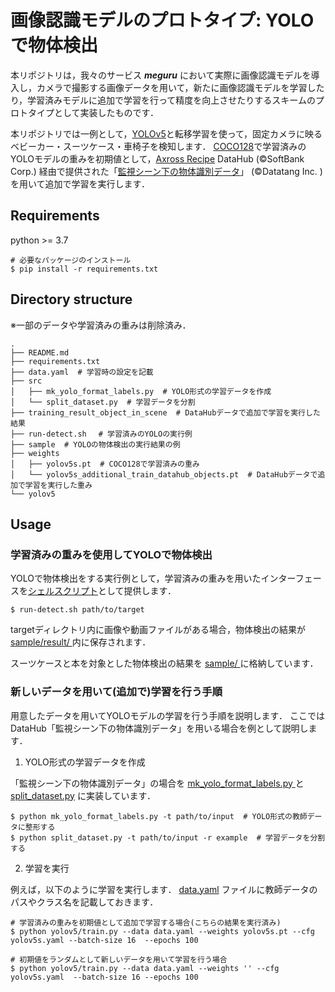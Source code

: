 # 画像認識モデルのプロトタイプ: YOLOで物体検出

本リポジトリは，我々のサービス ___meguru___ において実際に画像認識モデルを導入し，カメラで撮影する画像データを用いて，新たに画像認識モデルを学習したり，学習済みモデルに追加で学習を行って精度を向上させたりするスキームのプロトタイプとして実装したものです．

本リポジトリでは一例として，[YOLOv5](https://github.com/ultralytics/yolov5)と転移学習を使って，固定カメラに映るベビーカー・スーツケース・車椅子を検知します．
[COCO128](https://cocodataset.org/)で学習済みのYOLOモデルの重みを初期値として，[Axross Recipe](https://axross-recipe.com/biz) DataHub (©SoftBank Corp.) 経由で提供された「[監視シーン下の物体識別データ](https://datahub.axross-recipe.com/datasets/2)」 (©Datatang Inc. ) を用いて追加で学習を実行します．



## Requirements
python >= 3.7

```
# 必要なパッケージのインストール
$ pip install -r requirements.txt
```

## Directory structure
※一部のデータや学習済みの重みは削除済み．

```
.
├── README.md
├── requirements.txt 
├── data.yaml  # 学習時の設定を記載
├── src
│   ├── mk_yolo_format_labels.py  # YOLO形式の学習データを作成
│   └── split_dataset.py  # 学習データを分割
├── training_result_object_in_scene  # DataHubデータで追加で学習を実行した結果
├── run-detect.sh 　# 学習済みのYOLOの実行例
├── sample  # YOLOの物体検出の実行結果の例
├── weights
│   ├── yolov5s.pt  # COCO128で学習済みの重み
│   └── yolov5s_additional_train_datahub_objects.pt  # DataHubデータで追加で学習を実行した重み
└── yolov5

```


## Usage

### **学習済みの重みを使用してYOLOで物体検出**
YOLOで物体検出をする実行例として，学習済みの重みを用いたインターフェースを[シェルスクリプト](run-detect.sh)として提供します．


```
$ run-detect.sh path/to/target
```
targetディレクトリ内に画像や動画ファイルがある場合，物体検出の結果が [sample/result/ ](./sample/result/) 内に保存されます．

スーツケースと本を対象とした物体検出の結果を [sample/ ](./sample/)に格納しています．


### **新しいデータを用いて(追加で)学習を行う手順** 
用意したデータを用いてYOLOモデルの学習を行う手順を説明します．
ここではDataHub「監視シーン下の物体識別データ」を用いる場合を例として説明します．

1. YOLO形式の学習データを作成 

「監視シーン下の物体識別データ」の場合を
[mk_yolo_format_labels.py ](./src/mk_yolo_format_labels.py)と [split_dataset.py](./src/split_dataset.py) に実装しています．
```
$ python mk_yolo_format_labels.py -t path/to/input  # YOLO形式の教師データに整形する
$ python split_dataset.py -t path/to/input -r example  # 学習データを分割する
``` 

2. 学習を実行

例えば，以下のように学習を実行します．
[data.yaml](data.yaml) ファイルに教師データのパスやクラス名を記載しておきます．
```
# 学習済みの重みを初期値として追加で学習する場合(こちらの結果を実行済み)
$ python yolov5/train.py --data data.yaml --weights yolov5s.pt --cfg yolov5s.yaml --batch-size 16  --epochs 100
```
```
# 初期値をランダムとして新しいデータを用いて学習を行う場合
$ python yolov5/train.py --data data.yaml --weights '' --cfg yolov5s.yaml  --batch-size 16 --epochs 100
```
